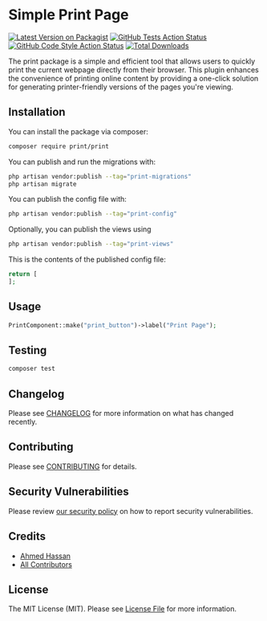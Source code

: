 # Simple Print Page

[![Latest Version on Packagist](https://img.shields.io/packagist/v/print/print.svg?style=flat-square)](https://packagist.org/packages/print/print)
[![GitHub Tests Action Status](https://img.shields.io/github/actions/workflow/status/print/print/run-tests.yml?branch=main&label=tests&style=flat-square)](https://github.com/print/print/actions?query=workflow%3Arun-tests+branch%3Amain)
[![GitHub Code Style Action Status](https://img.shields.io/github/actions/workflow/status/print/print/fix-php-code-styling.yml?branch=main&label=code%20style&style=flat-square)](https://github.com/print/print/actions?query=workflow%3A"Fix+PHP+code+styling"+branch%3Amain)
[![Total Downloads](https://img.shields.io/packagist/dt/print/print.svg?style=flat-square)](https://packagist.org/packages/print/print)



The print package is a simple and efficient tool that allows users to quickly print the current webpage directly from their browser. This plugin enhances the convenience of printing online content by providing a one-click solution for generating printer-friendly versions of the pages you're viewing.

## Installation

You can install the package via composer:

```bash
composer require print/print
```

You can publish and run the migrations with:

```bash
php artisan vendor:publish --tag="print-migrations"
php artisan migrate
```

You can publish the config file with:

```bash
php artisan vendor:publish --tag="print-config"
```

Optionally, you can publish the views using

```bash
php artisan vendor:publish --tag="print-views"
```

This is the contents of the published config file:

```php
return [
];
```

## Usage

```php
PrintComponent::make("print_button")->label("Print Page");
```

## Testing

```bash
composer test
```

## Changelog

Please see [CHANGELOG](CHANGELOG.md) for more information on what has changed recently.

## Contributing

Please see [CONTRIBUTING](.github/CONTRIBUTING.md) for details.

## Security Vulnerabilities

Please review [our security policy](../../security/policy) on how to report security vulnerabilities.

## Credits

- [Ahmed Hassan](https://github.com/AHMEDHASSAN202)
- [All Contributors](../../contributors)

## License

The MIT License (MIT). Please see [License File](LICENSE.md) for more information.
